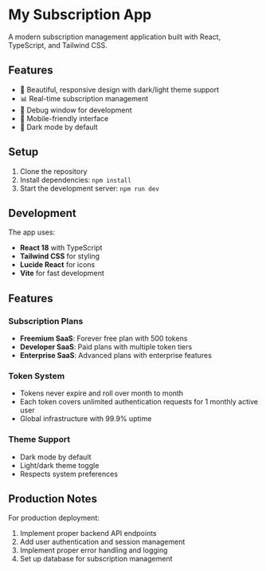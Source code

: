 # My Subscription App

A modern subscription management application built with React, TypeScript, and Tailwind CSS.

## Features

- 🎨 Beautiful, responsive design with dark/light theme support
- 📊 Real-time subscription management
- 🔧 Debug window for development
- 📱 Mobile-friendly interface
- 🌙 Dark mode by default

## Setup

1. Clone the repository
2. Install dependencies: `npm install`
3. Start the development server: `npm run dev`

## Development

The app uses:
- **React 18** with TypeScript
- **Tailwind CSS** for styling
- **Lucide React** for icons
- **Vite** for fast development

## Features

### Subscription Plans
- **Freemium SaaS**: Forever free plan with 500 tokens
- **Developer SaaS**: Paid plans with multiple token tiers
- **Enterprise SaaS**: Advanced plans with enterprise features

### Token System
- Tokens never expire and roll over month to month
- Each token covers unlimited authentication requests for 1 monthly active user
- Global infrastructure with 99.9% uptime

### Theme Support
- Dark mode by default
- Light/dark theme toggle
- Respects system preferences

## Production Notes

For production deployment:
1. Implement proper backend API endpoints
2. Add user authentication and session management
3. Implement proper error handling and logging
4. Set up database for subscription management